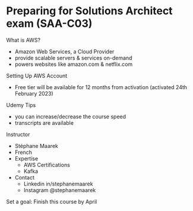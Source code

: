 # Preparing for Solutions Architect exam (SAA-C03)
What is AWS?
- Amazon Web Services, a Cloud Provider
- provide scalable servers & services on-demand
- powers websites like amazon.com & netflix.com

Setting Up AWS Account
- Free tier will be available for 12 months from activation (activated 24th February 2023)

Udemy Tips
- you can increase/decrease the course speed
- transcripts are available

Instructor
- Stéphane Maarek
- French
- Expertise
  - AWS Certifications
  - Kafka
- Contact
  - Linkedin in/stephanemaarek
  - Instagram @stephanemaarek

Set a goal: Finish this course by April
